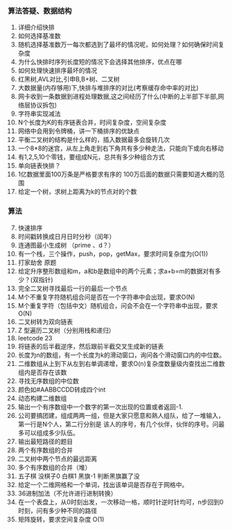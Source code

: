 
### 算法答疑、数据结构
1. 详细介绍快排
2. 如何选择基准数
3. 随机选择基准数万一每次都选到了最坏的情况呢，如何处理？如何确保时间复杂度
4. 为什么快排时序列长度短的情况下会选择其他排序，优点在哪
5. 如何处理快速排序最坏的情况
6. 红黑树,AVL对比,引申B,B+树、二叉树
7. 大数据量(内存够用)下,快排与堆排序的对比(考察缓存命中率的对比)
8. 网卡收到一条数据到进程处理数据,这之间经历了什么(中断的上半部下半部,网络层协议拆包)
9. 字符串实现减法
10. N个长度为K的有序链表合并，时间复杂度，空间复杂度
11. 网络中会用到令牌桶，讲一下桶排序的优缺点
12. 平衡二叉树的结构是什么样的，插入数据最多会旋转几次
13. 一个8*8的迷宫，从左上角走到右下角共有多少种走法，只能向下或向右移动
14. 有1,2,5,10个零钱，要组成N元，总共有多少种组合方式
15. 单向链表快排？
16. 1亿数据里面100万条是严格要求有序的 100万后面的数据只需要知道大概的范围
17. 给定一个树，求树上距离为k的节点对的个数

### 算法

7. 快速排序
9. 时间戳转换成日月日时分秒（闰年）
13. 连通图最小生成树 （prime 、d？）
15. 有一个栈，三个操作，push，pop，getMax，要求时间复杂度为(O(1))
18. 打家劫舍 原题
20. 给定升序整形数组和m，a和b是数组中的两个元素；求a+b=m的数据对有多少？(双指针)
22. 完全二叉树寻找最后一行的最后一个节点
24. M个不重复字符随机组合问是否在一个字符串中会出现，要求O(N)
25. M个重复字符（包括中文）随机组合，问会不会在一个字符串中出现，要求O(N)
26. 二叉树转为双向链表
27. Z 型遍历二叉树（分别用栈和递归）
28. leetcode 23
29. 将链表的后半截逆序，然后跟前半截交叉生成新的链表
30. 长度为n的数组，有一个长度为k的滑动窗口，询问各个滑动窗口内的中位数。
31. 二维数组从上到下从左到右单调递增，要求O(n)复杂度数量级内查找出二维数组内是否存在该数
32. 寻找无序数组的中位数
33. 颜色如#AABBCCDD转成四个int
34. 动态构建二维数组
35. 输出一个有序数组中一个数字的第一次出现的位置或者返回-1.
36. 公司要搞团建，组成两两一组，但是大家只愿意和熟人组队，给了一堆输入，
    第一行是N个人，第二行分别是 该人的序号，有几个伙伴，伙伴的序号。问最多可以组成多少队伍。
37. 输出最短路径的题目
41. 两个有序数组的合并
42. 二叉树中两个节点的最远距离
43. 多个有序数组的合并（堆）
44. 五子棋 没棋子0 白棋1 黑旗-1 判断黑旗赢了没
47. 给定一个二维网格和一个单词，找出该单词是否存在于网格中。
48. 36进制加法（不允许进行进制转换）
51. 在一个表盘上，从0时刻出发，一次移动一格，顺时针逆时针均可，n步回到0时刻，问有多少种不同的路径
55. 矩阵旋转，要求空间复杂度 O(1)